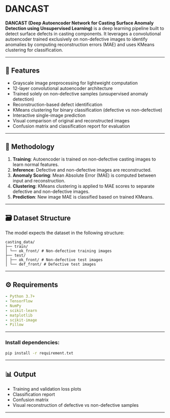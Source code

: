 # DANCAST

**DANCAST (Deep Autoencoder Network for Casting Surface Anomaly Detection using Unsupervised Learning)** is a deep learning pipeline built to detect surface defects in casting components. It leverages a convolutional autoencoder trained exclusively on non-defective images to identify anomalies by computing reconstruction errors (MAE) and uses KMeans clustering for classification.

---

## 📌 Features

- Grayscale image preprocessing for lightweight computation
- 12-layer convolutional autoencoder architecture
- Trained solely on non-defective samples (unsupervised anomaly detection)
- Reconstruction-based defect identification
- KMeans clustering for binary classification (defective vs non-defective)
- Interactive single-image prediction
- Visual comparison of original and reconstructed images
- Confusion matrix and classification report for evaluation

---

## 🧠 Methodology

1. **Training**: Autoencoder is trained on non-defective casting images to learn normal features.
2. **Inference**: Defective and non-defective images are reconstructed.
3. **Anomaly Scoring**: Mean Absolute Error (MAE) is computed between input and reconstruction.
4. **Clustering**: KMeans clustering is applied to MAE scores to separate defective and non-defective images.
5. **Prediction**: New image MAE is classified based on trained KMeans.

---

## 🗃️ Dataset Structure

The model expects the dataset in the following structure:
```text
casting_data/
├── train/
│ └── ok_front/ # Non-defective training images
├── test/
│ ├── ok_front/ # Non-defective test images
│ └── def_front/ # Defective test images
```

---

## ⚙️ Requirements

```yaml
- Python 3.7+
- TensorFlow
- NumPy
- scikit-learn
- matplotlib
- scikit-image
- Pillow
```

---

### Install dependencies:

```bash
pip install -r requirement.txt
```

---

## 📊 Output

- Training and validation loss plots
- Classification report
- Confusion matrix
- Visual reconstruction of defective vs non-defective samples

---
